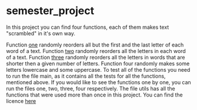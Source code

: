# semester_project


In this project you can find four functions, each of them makes text "scrambled" in it's own way.

Function [one](https://github.com/elena-korchagina/semester_project/blob/master/tasks/one.py) randomly reorders all but the first and the last letter of each word of a text.
Function [two](https://github.com/elena-korchagina/semester_project/blob/master/tasks/two.py)  randomly reorders all the letters in each word of a text.
Function [three](https://github.com/elena-korchagina/semester_project/blob/master/tasks/three.py) randomly reorders all the letters in words that are shorter then a given number of letters.
Function four randomly makes some letters lowercase and some uppercase.
To test all of the functions you need to run the file main, as it contains all the tests for all the functions, mentioned above.
If you would like to see the functions one by one, you can run the files one, two, three, four respectively.
The file utils has all the functions that were used more than once in this project.
You can find the licence [here](https://github.com/elena-korchagina/semester_project/blob/master/LICENSE)
